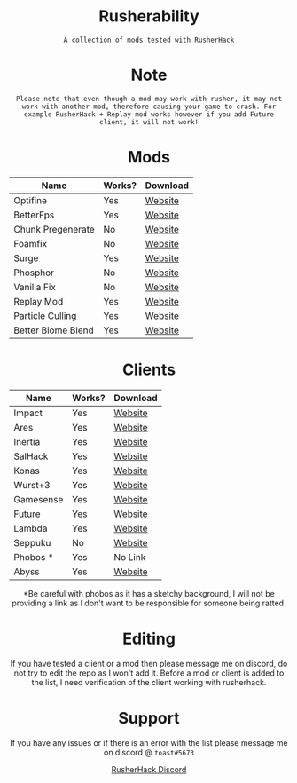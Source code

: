 <div align="center">





# Rusherability

  
  
  
  ` A collection of mods tested with RusherHack `




# Note

  
` Please note that even though a mod may work with rusher, it may not work with another mod, therefore causing your game to crash. For example RusherHack + Replay mod works however if you add Future client, it will not work! `


# Mods

| Name          | Works?        | Download   
| ------------- | ------------- | --------    |
| Optifine      | Yes         | [Website](https://optifine.net/adloadx?f=OptiFine_1.12.2_HD_U_G5.jar&x=1224)  |
| BetterFps        | Yes     | [Website](https://www.curseforge.com/minecraft/mc-mods/betterfps/)   |
| Chunk Pregenerate       | No     | [Website](https://www.curseforge.com/minecraft/mc-mods/chunkpregenerator/)   |
| Foamfix        | No     | [Website](https://www.curseforge.com/minecraft/mc-mods/foamfix-optimization-mod)   |
| Surge        | Yes     | [Website](https://www.curseforge.com/minecraft/mc-mods/surge)   |
| Phosphor        | No     | [Website](https://www.curseforge.com/minecraft/mc-mods/phosphor)   |
| Vanilla Fix        | No     | [Website](https://www.curseforge.com/minecraft/mc-mods/vanillafix)   |
| Replay Mod        | Yes     | [Website](https://www.replaymod.com/download/)   |
| Particle Culling       | Yes     | [Website](https://www.curseforge.com/minecraft/mc-mods/particle-culling/)   |
| Better Biome Blend       | Yes     | [Website](https://www.curseforge.com/minecraft/mc-mods/better-biome-blend/)   |


 # Clients

| Name          | Works?        | Download   
| ------------- | ------------- | --------    | 
| Impact        | Yes     | [Website](https://impactclient.net)   |
| Ares        | Yes     | [Website](https://aresclient.github.io/)   |
| Inertia        | Yes     | [Website](https://inertiaclient.com/)   |
| SalHack        | Yes     | [Website](https://salhack.com/)   |
| Konas        | Yes     | [Website](https://konasclient.com/)   |
| Wurst+3        | Yes     | [Website](https://github.com/TrvsF/wurst-plus-three)   |
| Gamesense        | Yes     | [Website](https://github.com/IUDevman/gamesense-client)   |
| Future        | Yes     | [Website](https://www.futureclient.net/)   |
| Lambda        | Yes     | [Website](https://github.com/lambda-client/lambda/)   |
| Seppuku        | No     | [Website](https://seppuku.pw)   |
| Phobos *       | Yes     | No Link   |
| Abyss        | Yes     | [Website](https://abyssclient.com)   |


*Be careful with phobos as it has a sketchy background, I will not be providing a link as I don't want to be responsible for someone being ratted.
  

  
# Editing
  
  If you have tested a client or a mod then please message me on discord, do not try to edit the repo as I won't add it. Before a mod or client is added to the list, I need verification of the client working with rusherhack. 
  

 # Support
If you have any issues or if there is an error with the list please message me on discord @ `toast#5673`

  [RusherHack Discord](https://discord.com/invite/nvcCyVKuWy)

  
</div>
 
 
 
